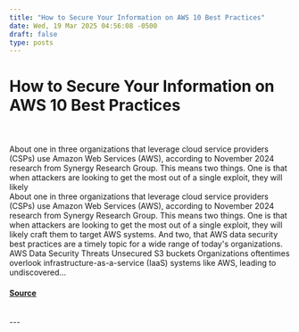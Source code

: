 ```yaml
---
title: "How to Secure Your Information on AWS 10 Best Practices"
date: Wed, 19 Mar 2025 04:56:08 -0500
draft: false
type: posts
---
```

# How to Secure Your Information on AWS 10 Best Practices

<br/>

<br/>
 About one in three organizations that leverage cloud service providers (CSPs) use Amazon Web Services (AWS), according to November 2024 research from Synergy Research Group. This means two things. One is that when attackers are looking to get the most out of a single exploit, they will likely
<br/>
About one in three organizations that leverage cloud service providers (CSPs) use Amazon Web Services (AWS), according to November 2024 research from Synergy Research Group. This means two things. One is that when attackers are looking to get the most out of a single exploit, they will likely craft them to target AWS systems. And two, that AWS data security best practices are a timely topic for a wide range of today's organizations. AWS Data Security Threats Unsecured S3 buckets Organizations oftentimes overlook infrastructure-as-a-service (IaaS) systems like AWS, leading to undiscovered...

#### [Source](https://www.tripwire.com/state-of-security/secure-information-aws-10-best-practices)

<br/>
---
